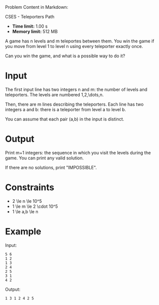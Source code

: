 Problem Content in Markdown:


CSES \- Teleporters Path




* **Time limit:** 1\.00 s
* **Memory limit:** 512 MB




A game has n levels and m teleportes between them. You win the game if you move from level 1 to level n using every teleporter exactly once.


Can you win the game, and what is a possible way to do it?


Input
=====


The first input line has two integers n and m: the number of levels and teleporters. The levels are numbered 1,2,\\dots,n.


Then, there are m lines describing the teleporters. Each line has two integers a and b: there is a teleporter from level a to level b.


You can assume that each pair (a,b) in the input is distinct.


Output
======


Print m\+1 integers: the sequence in which you visit the levels during the game. You can print any valid solution.


If there are no solutions, print "IMPOSSIBLE".


Constraints
===========


* 2 \\le n \\le 10^5
* 1 \\le m \\le 2 \\cdot 10^5
* 1 \\le a,b \\le n


Example
=======


Input:



```
5 6
1 2
1 3
2 4
2 5
3 1
4 2

```

Output:



```
1 3 1 2 4 2 5

```
 
